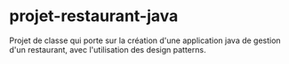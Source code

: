 # projet-restaurant-java
Projet de classe qui porte sur la création d'une application java de gestion d'un restaurant, avec l'utilisation des design patterns.
